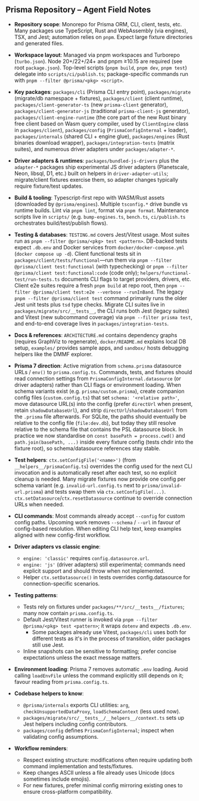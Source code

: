 ## Prisma Repository – Agent Field Notes

- **Repository scope**: Monorepo for Prisma ORM, CLI, client, tests, etc. Many packages use TypeScript, Rust and WebAssembly (via engines), TSX, and Jest; automation relies on `pnpm`. Expect large fixture directories and generated files.
- **Workspace layout**: Managed via pnpm workspaces and Turborepo (`turbo.json`). Node 20+/22+/24+ and pnpm ≥10.15 are required (see root `package.json`). Top-level scripts (`pnpm build`, `pnpm dev`, `pnpm test`) delegate into `scripts/ci/publish.ts`; package-specific commands run with `pnpm --filter @prisma/<pkg> <script>`.
- **Key packages**: `packages/cli` (Prisma CLI entry point), `packages/migrate` (migrate/db namespace + fixtures), `packages/client` (client runtime), `packages/client-generator-ts` (new `prisma-client` generator), `packages/client-generator-js` (traditional `prisma-client-js` generator), `packages/client-engine-runtime` (the core part of the new Rust binary free client based on Wasm query compiler, used by `ClientEngine` class in `packages/client`), `packages/config` (`PrismaConfigInternal` + loader), `packages/internals` (shared CLI + engine glue), `packages/engines` (Rust binaries download wrapper), `packages/integration-tests` (matrix suites), and numerous driver adapters under `packages/adapter-*`.
- **Driver adapters & runtimes**: `packages/bundled-js-drivers` plus the `adapter-*` packages ship experimental JS driver adapters (Planetscale, Neon, libsql, D1, etc.) built on helpers in `driver-adapter-utils`; migrate/client fixtures exercise them, so adapter changes typically require fixture/test updates.
- **Build & tooling**: Typescript-first repo with WASM/Rust assets (downloaded by `@prisma/engines`). Multiple `tsconfig.*` drive bundle vs runtime builds. Lint via `pnpm lint`, format via `pnpm format`. Maintenance scripts live in `scripts/` (e.g. `bump-engines.ts`, `bench.ts`, `ci/publish.ts` orchestrates build/test/publish flows).
- **Testing & databases**: `TESTING.md` covers Jest/Vitest usage. Most suites run as `pnpm --filter @prisma/<pkg> test <pattern>`. DB-backed tests expect `.db.env` and Docker services from `docker/docker-compose.yml` (`docker compose up -d`). Client functional tests sit in `packages/client/tests/functional`—run them via `pnpm --filter @prisma/client test:functional` (with typechecking) or `pnpm --filter @prisma/client test:functional:code` (code only); `helpers/functional-test/run-tests.ts` documents CLI flags to target providers, drivers, etc. Client e2e suites require a fresh `pnpm build` at repo root, then `pnpm --filter @prisma/client test:e2e --verbose --runInBand`. The legacy `pnpm --filter @prisma/client test` command primarily runs the older Jest unit tests plus `tsd` type checks. Migrate CLI suites live in `packages/migrate/src/__tests__`, the CLI runs both Jest (legacy suites) and Vitest (new subcommand coverage) via `pnpm --filter prisma test`, and end-to-end coverage lives in `packages/integration-tests`.
- **Docs & references**: `ARCHITECTURE.md` contains dependency graphs (requires GraphViz to regenerate), `docker/README.md` explains local DB setup, `examples/` provides sample apps, and `sandbox/` hosts debugging helpers like the DMMF explorer.

- **Prisma 7 direction**: Active migration from `schema.prisma` datasource URLs / `env()` to `prisma.config.ts`. Commands, tests, and fixtures should read connection settings from `PrismaConfigInternal.datasource` (or driver adapters) rather than CLI flags or environment loading. When schema variants exist (e.g. `prisma/custom.prisma`), create companion config files (`custom.config.ts`) that set `schema: '<relative path>'`, move datasource URL(s) into the config (prefer `directUrl` when present, retain `shadowDatabaseUrl`), and strip `directUrl`/`shadowDatabaseUrl` from the `.prisma` file afterwards. For SQLite, the paths should eventually be relative to the config file (`file:dev.db`), but today they still resolve relative to the schema file that contains the PSL datasource block. In practice we now standardise on `const basePath = process.cwd()` and `path.join(basePath, ...)` inside every fixture config (tests chdir into the fixture root), so schema/datasource references stay stable.
- **Test helpers**: `ctx.setConfigFile('<name>')` (from `__helpers__/prismaConfig.ts`) overrides the config used for the next CLI invocation and is automatically reset after each test, so no explicit cleanup is needed. Many migrate fixtures now provide one config per schema variant (e.g. `invalid-url.config.ts` next to `prisma/invalid-url.prisma`) and tests swap them via `ctx.setConfigFile(...)`. `ctx.setDatasource`/`ctx.resetDatasource` continue to override connection URLs when needed.

- **CLI commands**: Most commands already accept `--config` for custom config paths. Upcoming work removes `--schema` / `--url` in favour of config-based resolution. When editing CLI help text, keep examples aligned with new config-first workflow.

- **Driver adapters vs classic engine**:
  - `engine: 'classic'` requires `config.datasource.url`.
  - `engine: 'js'` (driver adapters) still experimental; commands need explicit support and should throw when not implemented.
  - Helper `ctx.setDatasource()` in tests overrides config.datasource for connection-specific scenarios.

- **Testing patterns**:
  - Tests rely on fixtures under `packages/**/src/__tests__/fixtures`; many now contain `prisma.config.ts`.
  - Default Jest/Vitest runner is invoked via `pnpm --filter @prisma/<pkg> test <pattern>`; it wraps `dotenv` and expects `.db.env`.
    - Some packages already use Vitest, `packages/cli` uses both for different tests as it's in the process of transition, older packages still use Jest.
  - Inline snapshots can be sensitive to formatting; prefer concise expectations unless the exact message matters.

- **Environment loading**: Prisma 7 removes automatic `.env` loading. Avoid calling `loadEnvFile` unless the command explicitly still depends on it; favour reading from `prisma.config.ts`.

- **Codebase helpers to know**:
  - `@prisma/internals` exports CLI utilities: `arg`, `checkUnsupportedDataProxy`, `loadSchemaContext` (less used now).
  - `packages/migrate/src/__tests__/__helpers__/context.ts` sets up Jest helpers including config contributors.
  - `packages/config` defines `PrismaConfigInternal`; inspect when validating config assumptions.

- **Workflow reminders**:
  - Respect existing structure: modifications often require updating both command implementation and tests/fixtures.
  - Keep changes ASCII unless a file already uses Unicode (docs sometimes include emojis).
  - For new fixtures, prefer minimal config mirroring existing ones to ensure cross-platform compatibility.
